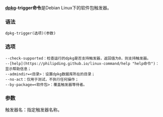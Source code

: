 **[dpkg](https://philipding.github.io/linux-command/dpkg "dpkg命令")-trigger命令**是Debian Linux下的软件包触发器。

### 语法  

```
dpkg-trigger(选项)(参数)
```

### 选项  

```
--check-supported：检查运行的dpkg是否支持触发器，返回值为0，则支持触发器。
--[help](https://philipding.github.io/linux-command/help "help命令")：显示帮助信息；
--admindir=<目录>：设置dpkg数据库所在的目录；
--no-act：仅用于测试，不执行任何操作；
--by-package=<软件包>：覆盖触发器等待者。
```

### 参数  

触发器名：指定触发器名称。